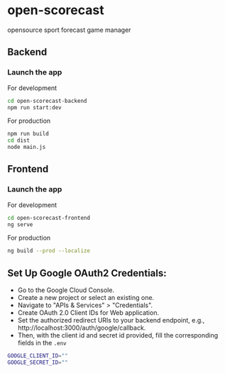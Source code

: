 # open-scorecast
opensource sport forecast game manager

## Backend

### Launch the app
For development
```bash
cd open-scorecast-backend
npm run start:dev
```
For production
```bash
npm run build
cd dist
node main.js
```

## Frontend

### Launch the app
For development
```bash
cd open-scorecast-frontend
ng serve
```
For production
```bash
ng build --prod --localize
```

## Set Up Google OAuth2 Credentials:

- Go to the Google Cloud Console.
- Create a new project or select an existing one.
- Navigate to "APIs & Services" > "Credentials".
- Create OAuth 2.0 Client IDs for Web application.
- Set the authorized redirect URIs to your backend endpoint, e.g., http://localhost:3000/auth/google/callback.
- Then, with the client id and secret id provided, fill the corresponding fields in the `.env`
```bash
GOOGLE_CLIENT_ID=""
GOOGLE_SECRET_ID=""
```
